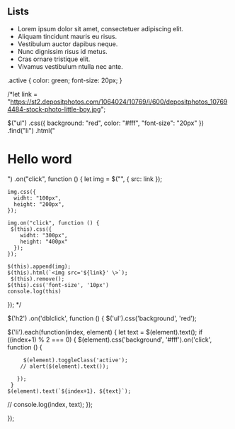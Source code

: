 <script src="https://code.jquery.com/jquery-3.6.0.min.js">
</script>

<h2>Lists</h2>
<ul>
  <li>
    Lorem ipsum dolor sit amet, consectetuer adipiscing elit.
  </li>
  <li>
    Aliquam tincidunt mauris eu risus.
  </li>
  <li>
    Vestibulum auctor dapibus neque.
  </li>
  <li>
    Nunc dignissim risus id metus.
  </li>
  <li>
    Cras ornare tristique elit.
  </li>
  <li>
    Vivamus vestibulum ntulla nec ante.
  </li>
</ul>



.active {
  color: green;
  font-size: 20px;
}


/*let link =
  "https://st2.depositphotos.com/1064024/10769/i/600/depositphotos_107694484-stock-photo-little-boy.jpg";

$("ul")
  .css({
    background: "red",
   color: "#fff",
    "font-size": "20px"
  })
  .find("li")
    .html("<h1>Hello word</h1>")
  .on("click", function () {
    let img = $("<img/>", {
      src: link
    });

    img.css({
      widht: "100px",
      height: "200px",
    });

    img.on("click", function () {
     $(this).css({
        widht: "300px",
        height: "400px"
      });
    });

    $(this).append(img);
    $(this).html(`<img src='${link}' \>`);
     $(this).remove();
    $(this).css('font-size', '10px')
    console.log(this)
  });
*/



$('h2')
.on('dblclick', function () {
    $('ul').css('background', 'red');
  
  $('li').each(function(index, element) {
    let text = $(element).text(); 
     if ((index+1) % 2 === 0) {
       $(element).css('background', '#fff').on('click', function () {
         
         $(element).toggleClass('active');
        // alert($(element).text());
         
       });
     }
    $(element).text(`${index+1}. ${text}`);
    
   // console.log(index, text);
  });
  
});


